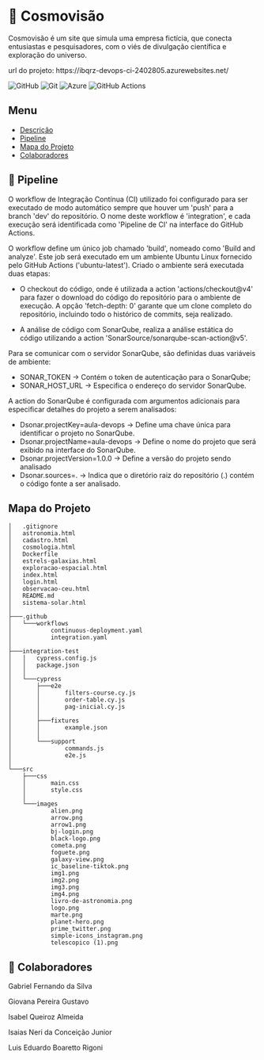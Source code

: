 <p id="descrição"></p>

# :stars: Cosmovisão 

<p align="justify">

Cosmovisão é um site que simula uma empresa fictícia, que conecta entusiastas e pesquisadores, com o viés de divulgação científica e exploração do universo.   

</p>

<p>url do projeto: https://ibqrz-devops-ci-2402805.azurewebsites.net/</p>

![GitHub](https://img.shields.io/badge/github-%23121011.svg?style=for-the-badge&logo=github&logoColor=white)
![Git](https://img.shields.io/badge/git-%23F05033.svg?style=for-the-badge&logo=git&logoColor=white)
![Azure](https://img.shields.io/badge/azure-%230072C6.svg?style=for-the-badge&logo=microsoftazure&logoColor=white)
![GitHub Actions](https://img.shields.io/badge/github%20actions-%232671E5.svg?style=for-the-badge&logo=githubactions&logoColor=white)

## Menu 

<ul>
    <li>
        <a href="#descrição">Descrição</a>
    </li>
    <li>
        <a href="#pipeline">Pipeline</a>
    </li>
    <li>
        <a href="#mapa">Mapa do Projeto</a>
    </li>
    <li>
        <a href="#colaboradores">Colaboradores</a>
    </li>
</ul>

<p id="pipeline"></p>

## :repeat: Pipeline


<p>O workflow de Integração Contínua (CI) utilizado foi configurado para ser executado de modo automático sempre que houver um 'push' para a branch 'dev' do repositório. O nome deste workflow é 'integration', e cada execução será identificada como 'Pipeline de CI' na interface do GitHub Actions.</p>

<p>O workflow define um único job chamado 'build', nomeado como 'Build and analyze'. Este job será executado em um ambiente Ubuntu Linux fornecido pelo GitHub Actions ('ubuntu-latest'). Criado o ambiente será executada duas etapas:</p>

<p>

- O checkout do código, onde é utilizada a action 'actions/checkout@v4' para fazer o download do código do repositório para o ambiente de execução. A opção 'fetch-depth: 0' garante que um clone completo do repositório, incluindo todo o histórico de commits, seja realizado. 

- A análise de código com SonarQube, realiza a análise estática do código utilizando a action 'SonarSource/sonarqube-scan-action@v5'.</p>

<p>Para se comunicar com o servidor SonarQube, são definidas duas variáveis de ambiente:

- SONAR_TOKEN -> Contém o token de autenticação para o SonarQube;
- SONAR_HOST_URL -> Especifica o endereço do servidor SonarQube.</p>

<p> A action do SonarQube é configurada com argumentos adicionais para especificar detalhes do projeto a serem analisados:

- Dsonar.projectKey=aula-devops -> Define uma chave única para identificar o projeto no SonarQube.
- Dsonar.projectName=aula-devops -> Define o nome do projeto que será exibido na interface do SonarQube.
- Dsonar.projectVersion=1.0.0 -> Define a versão do projeto sendo analisado
- Dsonar.sources=. -> Indica que o diretório raiz do repositório (.) contém o código fonte a ser analisado.</p>


<p id="mapa"></p>

## Mapa do Projeto
<!-- usar comando 'tree /F' no terminal -->
```.
│   .gitignore
│   astronomia.html
│   cadastro.html
│   cosmologia.html
│   Dockerfile
│   estrels-galaxias.html
│   exploracao-espacial.html
│   index.html
│   login.html
│   observacao-ceu.html
│   README.md
│   sistema-solar.html
│
├───.github
│   └───workflows
│           continuous-deployment.yaml
│           integration.yaml
│
├───integration-test
│   │   cypress.config.js
│   │   package.json
│   │
│   └───cypress
│       ├───e2e
│       │       filters-course.cy.js
│       │       order-table.cy.js
│       │       pag-inicial.cy.js
│       │
│       ├───fixtures
│       │       example.json
│       │
│       └───support
│               commands.js
│               e2e.js
│
└───src
    ├───css
    │       main.css
    │       style.css
    │
    └───images
            alien.png
            arrow.png
            arrow1.png
            bj-login.png
            black-logo.png
            cometa.png
            foguete.png
            galaxy-view.png
            ic_baseline-tiktok.png
            img1.png
            img2.png
            img3.png
            img4.png
            livro-de-astronomia.png
            logo.png
            marte.png
            planet-hero.png
            prime_twitter.png
            simple-icons_instagram.png
            telescopico (1).png
```

<p id="colaboradores"></p>

## :busts_in_silhouette: Colaboradores

<p>Gabriel Fernando da Silva</p>

<p>Giovana Pereira Gustavo</p>

<p>Isabel Queiroz Almeida</p>

<p>Isaias Neri da Conceição Junior</p>

<p>Luis Eduardo Boaretto Rigoni</p>